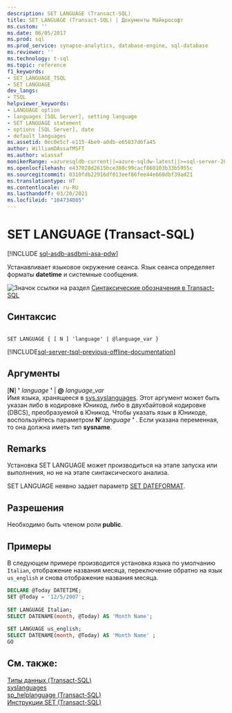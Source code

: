 ```yaml
---
description: SET LANGUAGE (Transact-SQL)
title: SET LANGUAGE (Transact-SQL) | Документы Майкрософт
ms.custom: ''
ms.date: 06/05/2017
ms.prod: sql
ms.prod_service: synapse-analytics, database-engine, sql-database
ms.reviewer: ''
ms.technology: t-sql
ms.topic: reference
f1_keywords:
- SET_LANGUAGE_TSQL
- SET LANGUAGE
dev_langs:
- TSQL
helpviewer_keywords:
- LANGUAGE option
- languages [SQL Server], setting language
- SET LANGUAGE statement
- options [SQL Server], date
- default languages
ms.assetid: 0ec0e5cf-e115-4be9-a0db-e65837d6fa45
author: WilliamDAssafMSFT
ms.author: wiassaf
monikerRange: =azuresqldb-current||=azure-sqldw-latest||>=sql-server-2016||>=sql-server-linux-2017||=azuresqldb-mi-current
ms.openlocfilehash: e437028d2615bce380c99cacf860103b33b5955c
ms.sourcegitcommit: 0310fdb22916df013eef86fee44e660dbf39ad21
ms.translationtype: HT
ms.contentlocale: ru-RU
ms.lasthandoff: 03/20/2021
ms.locfileid: "104734085"
---
```

# <a name="set-language-transact-sql"></a>SET LANGUAGE (Transact-SQL)
[!INCLUDE [sql-asdb-asdbmi-asa-pdw](../../includes/applies-to-version/sql-asdb-asdbmi-asa.md)]

  Устанавливает языковое окружение сеанса. Язык сеанса определяет форматы **datetime** и системные сообщения.  
  
  
 ![Значок ссылки на раздел](../../database-engine/configure-windows/media/topic-link.gif "Значок ссылки на раздел") [Синтаксические обозначения в Transact-SQL](../../t-sql/language-elements/transact-sql-syntax-conventions-transact-sql.md)  
  
## <a name="syntax"></a>Синтаксис  
  
```syntaxsql
  
SET LANGUAGE { [ N ] 'language' | @language_var }   
```  
  
[!INCLUDE[sql-server-tsql-previous-offline-documentation](../../includes/sql-server-tsql-previous-offline-documentation.md)]

## <a name="arguments"></a>Аргументы
 [**N**] **'** _language_ **'**  |  **@** _language\_var_  
 Имя языка, хранящееся в [sys.syslanguages](../../relational-databases/system-compatibility-views/sys-syslanguages-transact-sql.md). Этот аргумент может быть указан либо в кодировке Юникод, либо в двухбайтовой кодировке (DBCS), преобразуемой в Юникод. Чтобы указать язык в Юникоде, воспользуйтесь параметром **N'** _language_ **'** . Если указана переменная, то она должна иметь тип **sysname**.  
  
## <a name="remarks"></a>Remarks  
 Установка SET LANGUAGE может производиться на этапе запуска или выполнения, но не на этапе синтаксического анализа.  
  
 SET LANGUAGE неявно задает параметр [SET DATEFORMAT](../../t-sql/statements/set-dateformat-transact-sql.md).  
  
## <a name="permissions"></a>Разрешения  
 Необходимо быть членом роли **public**.  
  
## <a name="examples"></a>Примеры  
 В следующем примере производится установка языка по умолчанию `Italian`, отображение названия месяца, переключение обратно на язык `us_english` и снова отображение названия месяца.  
  
```sql
DECLARE @Today DATETIME;  
SET @Today = '12/5/2007';  
  
SET LANGUAGE Italian;  
SELECT DATENAME(month, @Today) AS 'Month Name';  
  
SET LANGUAGE us_english;  
SELECT DATENAME(month, @Today) AS 'Month Name' ;  
GO  
```  
  
## <a name="see-also"></a>См. также:  
 [Типы данных (Transact-SQL)](../../t-sql/data-types/data-types-transact-sql.md)   
 [syslanguages](../../relational-databases/system-compatibility-views/sys-syslanguages-transact-sql.md)   
 [sp_helplanguage (Transact-SQL)](../../relational-databases/system-stored-procedures/sp-helplanguage-transact-sql.md)   
 [Инструкции SET (Transact-SQL)](../../t-sql/statements/set-statements-transact-sql.md)  
  
  
